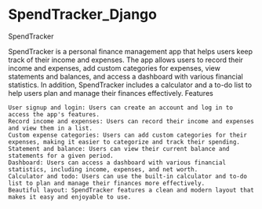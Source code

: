 # SpendTracker_Django
SpendTracker

SpendTracker is a personal finance management app that helps users keep track of their income and expenses. The app allows users to record their income and expenses, add custom categories for expenses, view statements and balances, and access a dashboard with various financial statistics. In addition, SpendTracker includes a calculator and a to-do list to help users plan and manage their finances effectively.
Features

    User signup and login: Users can create an account and log in to access the app's features.
    Record income and expenses: Users can record their income and expenses and view them in a list.
    Custom expense categories: Users can add custom categories for their expenses, making it easier to categorize and track their spending.
    Statement and balance: Users can view their current balance and statements for a given period.
    Dashboard: Users can access a dashboard with various financial statistics, including income, expenses, and net worth.
    Calculator and todo: Users can use the built-in calculator and to-do list to plan and manage their finances more effectively.
    Beautiful layout: SpendTracker features a clean and modern layout that makes it easy and enjoyable to use.
